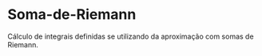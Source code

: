 # Soma-de-Riemann
Cálculo de integrais definidas se utilizando da aproximação com somas de Riemann.
